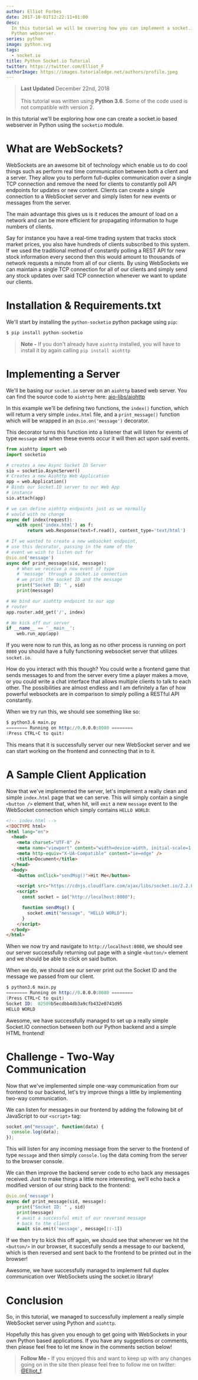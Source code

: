 ```yaml
---
author: Elliot Forbes
date: 2017-10-01T12:22:11+01:00
desc:
  In this tutorial we will be covering how you can implement a socket.io based
  Python webserver.
series: python
image: python.svg
tags:
  - socket.io
title: Python Socket.io Tutorial
twitter: https://twitter.com/Elliot_F
authorImage: https://images.tutorialedge.net/authors/profile.jpeg
---
```


> **Last Updated** December 22nd, 2018 <br/><br/> This tutorial was written
> using **Python 3.6**. Some of the code used is not compatible with version 2.

In this tutorial we'll be exploring how one can create a socket.io based
webserver in Python using the `socketio` module.

# What are WebSockets?

WebSockets are an awesome bit of technology which enable us to do cool things
such as perform real time communication between both a client and a server. They
allow you to perform full-duplex communication over a single TCP connection and
remove the need for clients to constantly poll API endpoints for updates or new
content. Clients can create a single connection to a WebSocket server and simply
listen for new events or messages from the server.

The main advantage this gives us is it reduces the amount of load on a network
and can be more efficient for propagating information to huge numbers of
clients.

Say for instance you have a real-time trading system that tracks stock market
prices, you also have hundreds of clients subscribed to this system. If we used
the traditional method of constantly polling a REST API for new stock
information every second then this would amount to thousands of network requests
a minute from all of our clients. By using WebSockets we can maintain a single
TCP connection for all of our clients and simply send any stock updates over
said TCP connection whenever we want to update our clients.

# Installation & Requirements.txt

We'll start by installing the `python-socketio` python package using `pip`:

```py
$ pip install python-socketio
```

> **Note -** If you don't already have `aiohttp` installed, you will have to
> install it by again calling `pip install aiohttp`

# Implementing a Server

We'll be basing our `socket.io` server on an `aiohttp` based web server. You can
find the source code to `aiohttp` here:
[aio-libs/aiohttp](https://github.com/aio-libs/aiohttp)

In this example we'll be defining two functions, the `index()` function, which
will return a very simple `index.html` file, and a `print_message()` function
which will be wrapped in an `@sio.on('message')` decorator.

This decorator turns this function into a listener that will listen for events
of type `message` and when these events occur it will then act upon said events.

```py
from aiohttp import web
import socketio

# creates a new Async Socket IO Server
sio = socketio.AsyncServer()
# Creates a new Aiohttp Web Application
app = web.Application()
# Binds our Socket.IO server to our Web App
# instance
sio.attach(app)

# we can define aiohttp endpoints just as we normally
# would with no change
async def index(request):
    with open('index.html') as f:
        return web.Response(text=f.read(), content_type='text/html')

# If we wanted to create a new websocket endpoint,
# use this decorator, passing in the name of the
# event we wish to listen out for
@sio.on('message')
async def print_message(sid, message):
    # When we receive a new event of type
    # 'message' through a socket.io connection
    # we print the socket ID and the message
    print("Socket ID: " , sid)
    print(message)

# We bind our aiohttp endpoint to our app
# router
app.router.add_get('/', index)

# We kick off our server
if __name__ == '__main__':
    web.run_app(app)
```

If you were now to run this, as long as no other process is running on port
`8080` you should have a fully functioning websocket server that utilizes
`socket.io`.

How do you interact with this though? You could write a frontend game that sends
messages to and from the server every time a player makes a move, or you could
write a chat interface that allows multiple clients to talk to each other. The
possibilities are almost endless and I am definitely a fan of how powerful
websockets are in comparison to simply polling a RESTful API constantly.

When we try run this, we should see something like so:

```s
$ python3.6 main.py
======== Running on http://0.0.0.0:8080 ========
(Press CTRL+C to quit)
```

This means that it is successfully server our new WebSocket server and we can
start working on the frontend and connecting that in to it.

# A Sample Client Application

Now that we've implemented the server, let's implement a really clean and simple
`index.html` page that we can serve. This will simply contain a single
`<button />` element that, when hit, will `emit` a new `message` event to the
WebSocket connection which simply contains `HELLO WORLD`:

```html
<!-- index.html -->
<!DOCTYPE html>
<html lang="en">
  <head>
    <meta charset="UTF-8" />
    <meta name="viewport" content="width=device-width, initial-scale=1.0" />
    <meta http-equiv="X-UA-Compatible" content="ie=edge" />
    <title>Document</title>
  </head>
  <body>
    <button onClick="sendMsg()">Hit Me</button>

    <script src="https://cdnjs.cloudflare.com/ajax/libs/socket.io/2.2.0/socket.io.js"></script>
    <script>
      const socket = io("http://localhost:8080");

      function sendMsg() {
        socket.emit("message", "HELLO WORLD");
      }
    </script>
  </body>
</html>
```

When we now try and navigate to `http://localhost:8080`, we should see our
server successfully returning out page with a single `<button/>` element and we
should be able to click on said button.

When we do, we should see our server print out the Socket ID and the message we
passed from our client.

```s
$ python3.6 main.py
======== Running on http://0.0.0.0:8080 ========
(Press CTRL+C to quit)
Socket ID:  02509b5ecdbb4db3a9cfb432e0741d95
HELLO WORLD
```

Awesome, we have successfully managed to set up a really simple Socket.IO
connection between both our Python backend and a simple HTML frontend!

# Challenge - Two-Way Communication

Now that we've implemented simple one-way communication from our frontend to our
backend, let's try improve things a little by implementing two-way
communication.

We can listen for messages in our frontend by adding the following bit of
JavaScript to our `<script>` tag:

```js
socket.on("message", function(data) {
  console.log(data);
});
```

This will listen for any incoming message from the server to the frontend of
type `message` and then simply `console.log` the data coming from the server to
the browser console.

We can then improve the backend server code to echo back any messages received.
Just to make things a little more interesting, we'll echo back a modified
version of our string back to the frontend:

```py
@sio.on('message')
async def print_message(sid, message):
    print("Socket ID: " , sid)
    print(message)
    # await a successful emit of our reversed message
    # back to the client
    await sio.emit('message', message[::-1])
```

If we then try to kick this off again, we should see that whenever we hit the
`<button/>` in our browser, it succesfully sends a message to our backend, which
is then reversed and sent back to the frontend to be printed out in the browser!

Awesome, we have successfully managed to implement full duplex communication
over WebSockets using the socket.io library!

# Conclusion

So, in this tutorial, we managed to successfully implement a really simple
WebSocket server using Python and `aiohttp`.

Hopefully this has given you enough to get going with WebSockets in your own
Python based applications. If you have any suggestions or comments, then please
feel free to let me know in the comments section below!

> **Follow Me -** If you enjoyed this and want to keep up with any changes going
> on in the site then please feel free to follow me on twitter:
> [@Elliot_f](https://twitter.com/elliot_f).
